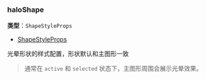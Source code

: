 ### haloShape

**类型**：`ShapeStyleProps`

- [ShapeStyleProps](/apis/shape/overview)

光晕形状的样式配置，形状默认和主图形一致

> 通常在 `active` 和 `selected` 状态下，主图形周围会展示光晕效果。
